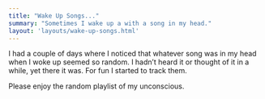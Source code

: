 ```yaml
---
title: "Wake Up Songs..."
summary: "Sometimes I wake up a with a song in my head."
layout: 'layouts/wake-up-songs.html'
---
```


I had a couple of days where I noticed that whatever song was in my head when I woke up seemed so random. I hadn’t heard it or thought of it in a while, yet there it was. For fun I started to track them. 

Please enjoy the random playlist of my unconscious.